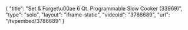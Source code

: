{
    "title": "Set & Forget\u00ae 6 Qt. Programmable Slow Cooker (33969)",
    "type": "solo",
    "layout": "iframe-static",
    "videoId": "3786689",
    "url": "\/tvpembed\/3786689"
}